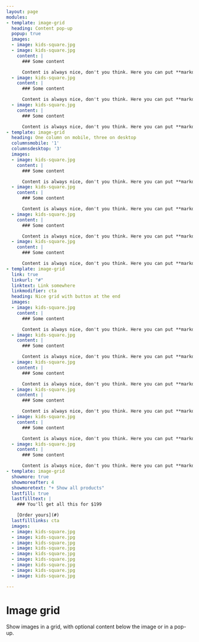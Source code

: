 ```yaml
---
layout: page
modules:
- template: image-grid
  heading: Content pop-up
  popup: true
  images:
  - image: kids-square.jpg
  - image: kids-square.jpg
    content: |
      ### Some content

      Content is always nice, don't you think. Here you can put **markdown** and all kinds of nice stuff. Be wary about the length of the text, though. Especially on mobile!
  - image: kids-square.jpg
    content: |
      ### Some content

      Content is always nice, don't you think. Here you can put **markdown** and all kinds of nice stuff. Be wary about the length of the text, though. Especially on mobile!
  - image: kids-square.jpg
    content: |
      ### Some content

      Content is always nice, don't you think. Here you can put **markdown** and all kinds of nice stuff. Be wary about the length of the text, though. Especially on mobile!
- template: image-grid
  heading: One column on mobile, three on desktop
  columnsmobile: '1'
  columnsdesktop: '3'
  images:
  - image: kids-square.jpg
    content: |
      ### Some content

      Content is always nice, don't you think. Here you can put **markdown** and all kinds of nice stuff. Be wary about the length of the text, though. Especially on mobile!
  - image: kids-square.jpg
    content: |
      ### Some content

      Content is always nice, don't you think. Here you can put **markdown** and all kinds of nice stuff. Be wary about the length of the text, though. Especially on mobile!
  - image: kids-square.jpg
    content: |
      ### Some content

      Content is always nice, don't you think. Here you can put **markdown** and all kinds of nice stuff. Be wary about the length of the text, though. Especially on mobile!
  - image: kids-square.jpg
    content: |
      ### Some content

      Content is always nice, don't you think. Here you can put **markdown** and all kinds of nice stuff. Be wary about the length of the text, though. Especially on mobile!
- template: image-grid
  link: true
  linkurl: "#"
  linktext: Link somewhere
  linkmodifier: cta
  heading: Nice grid with button at the end
  images:
  - image: kids-square.jpg
    content: |
      ### Some content

      Content is always nice, don't you think. Here you can put **markdown** and all kinds of nice stuff. Be wary about the length of the text, though. Especially on mobile!
  - image: kids-square.jpg
    content: |
      ### Some content

      Content is always nice, don't you think. Here you can put **markdown** and all kinds of nice stuff. Be wary about the length of the text, though. Especially on mobile!
  - image: kids-square.jpg
    content: |
      ### Some content

      Content is always nice, don't you think. Here you can put **markdown** and all kinds of nice stuff. Be wary about the length of the text, though. Especially on mobile!
  - image: kids-square.jpg
    content: |
      ### Some content

      Content is always nice, don't you think. Here you can put **markdown** and all kinds of nice stuff. Be wary about the length of the text, though. Especially on mobile!
  - image: kids-square.jpg
    content: |
      ### Some content

      Content is always nice, don't you think. Here you can put **markdown** and all kinds of nice stuff. Be wary about the length of the text, though. Especially on mobile!
  - image: kids-square.jpg
    content: |
      ### Some content

      Content is always nice, don't you think. Here you can put **markdown** and all kinds of nice stuff. Be wary about the length of the text, though. Especially on mobile!
- template: image-grid
  showmore: true
  showmoreafter: 4
  showmoretext: "+ Show all products"
  lastfill: true
  lastfilltext: |
    ### You'll get all this for $199

    [Order yours](#)
  lastfilllinks: cta
  images:
  - image: kids-square.jpg
  - image: kids-square.jpg
  - image: kids-square.jpg
  - image: kids-square.jpg
  - image: kids-square.jpg
  - image: kids-square.jpg
  - image: kids-square.jpg
  - image: kids-square.jpg
  - image: kids-square.jpg

---
```

# Image grid

Show images in a grid, with optional content below the image or in a pop-up.
